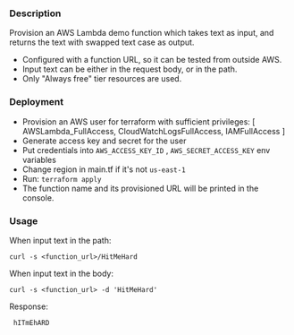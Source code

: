 ### Description

Provision an AWS Lambda demo function which takes text as input, and returns the text with swapped text case as output.

 - Configured with a function URL, so it can be tested from outside AWS.
 - Input text can be either in the request body, or in the path.
 - Only "Always free" tier resources are used.

### Deployment
- Provision an AWS user for terraform with sufficient privileges: [ AWSLambda_FullAccess, CloudWatchLogsFullAccess, IAMFullAccess ]
- Generate access key and secret for the user
- Put credentials into `AWS_ACCESS_KEY_ID` , `AWS_SECRET_ACCESS_KEY` env variables
- Change region in main.tf if it's not `us-east-1`
- Run:     `terraform apply`
- The function name and its provisioned URL will be printed in the console.

### Usage
When input text in the path:

    curl -s <function_url>/HitMeHard

When input text in the body:

    curl -s <function_url> -d 'HitMeHard'

 Response:

     hITmEhARD
